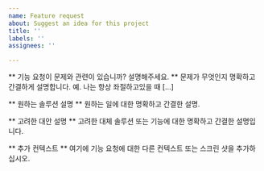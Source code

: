 ```yaml
---
name: Feature request
about: Suggest an idea for this project
title: ''
labels: ''
assignees: ''

---
```


** 기능 요청이 문제와 관련이 있습니까? 설명해주세요. **
문제가 무엇인지 명확하고 간결하게 설명합니다. 예. 나는 항상 좌절하고있을 때 [...]

** 원하는 솔루션 설명 **
원하는 일에 대한 명확하고 간결한 설명.

** 고려한 대안 설명 **
고려한 대체 솔루션 또는 기능에 대한 명확하고 간결한 설명입니다.

** 추가 컨텍스트 **
여기에 기능 요청에 대한 다른 컨텍스트 또는 스크린 샷을 추가하십시오.
